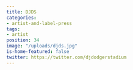 ```yaml
---
title: DJDS
categories:
- artist-and-label-press
tags:
- artist
position: 34
image: "/uploads/djds.jpg"
is-home-featured: false
twitter: https://twitter.com/djdodgerstadium
---
```


